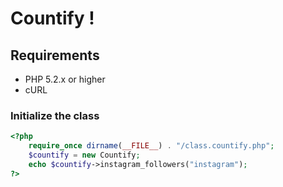 # Countify !

## Requirements

- PHP 5.2.x or higher
- cURL

### Initialize the class
```php
<?php
    require_once dirname(__FILE__) . "/class.countify.php";
    $countify = new Countify;
    echo $countify->instagram_followers("instagram");
?>
```
